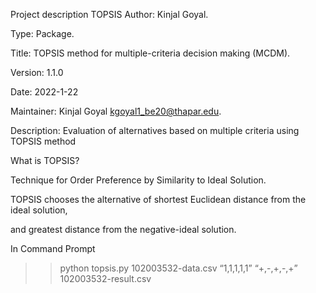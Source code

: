 Project description
TOPSIS
Author: Kinjal Goyal.

Type: Package.

Title: TOPSIS method for multiple-criteria decision making (MCDM).

Version: 1.1.0

Date: 2022-1-22

Maintainer: Kinjal Goyal kgoyal1_be20@thapar.edu.

Description: Evaluation of alternatives based on multiple criteria using TOPSIS method

What is TOPSIS?

Technique for Order Preference by Similarity to Ideal Solution.

TOPSIS chooses the alternative of shortest Euclidean distance from the ideal solution,

and greatest distance from the negative-ideal solution.


In Command Prompt

>> python topsis.py 102003532-data.csv “1,1,1,1,1” “+,-,+,-,+” 102003532-result.csv